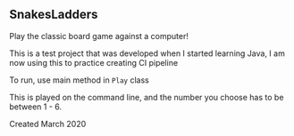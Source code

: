 ## SnakesLadders

Play the classic board game against a computer!

This is a test project that was developed when I started learning Java, I am now using this to practice creating CI pipeline

To run, use main method in `Play` class

This is played on the command line, and the number you choose has to be between 1 - 6.

Created March 2020
